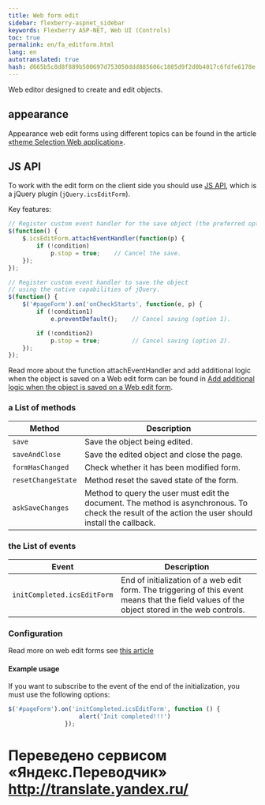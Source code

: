 ```yaml
--- 
title: Web form edit 
sidebar: flexberry-aspnet_sidebar 
keywords: Flexberry ASP-NET, Web UI (Controls) 
toc: true 
permalink: en/fa_editform.html 
lang: en 
autotranslated: true 
hash: d665b5c8d8f889b500697d753050ddd885606c1885d9f2d0b4017c6fdfe6178e 
--- 
```


Web editor designed to create and edit objects. 

## appearance 

Appearance web edit forms using different topics can be found in the article [«theme Selection Web application»](fa_choose-theme.html). 

## JS API 

To work with the edit form on the client side you should use [JS API](fa_javascript-api.html), which is a jQuery plugin (`jQuery.icsEditForm`). 

Key features: 

```javascript
// Register custom event handler for the save object (the preferred option). 
$(function() {
    $.icsEditForm.attachEventHandler(function(p) {
        if (!condition)
            p.stop = true;    // Cancel the save. 
    });
});

// Register custom event handler to save the object 
// using the native capabilities of jQuery. 
$(function() {
    $('#pageForm').on('onCheckStarts', function(e, p) {
        if (!condition1)
            e.preventDefault();    // Cancel saving (option 1). 

        if (!condition2)
            p.stop = true;         // Cancel saving (option 2). 
    });
});
``` 

Read more about the function attachEventHandler and add additional logic when the object is saved on a Web edit form can be found in [Add additional logic when the object is saved on a Web edit form](fa_add-extra-logic-editform.html). 

### a List of methods 

|Method | Description| 
|---|---| 
|`save` | Save the object being edited.| 
|`saveAndClose` | Save the edited object and close the page.| 
|`formHasChanged` | Check whether it has been modified form.| 
|`resetChangeState` | Method reset the saved state of the form.| 
|`askSaveChanges` | Method to query the user must edit the document. The method is asynchronous. To check the result of the action the user should install the callback.| 

### the List of events 

|Event | Description| 
|---|---| 
|`initCompleted.icsEditForm`| End of initialization of a web edit form. The triggering of this event means that the field values of the object stored in the web controls.| 

### Configuration 

Read more on web edit forms see [this article](fa_editform-configuration.html) 

#### Example usage 

If you want to subscribe to the event of the end of the initialization, you must use the following options: 

```javascript
$('#pageForm').on('initCompleted.icsEditForm', function () {
                    alert('Init completed!!!')
                });
``` 



 # Переведено сервисом «Яндекс.Переводчик» http://translate.yandex.ru/